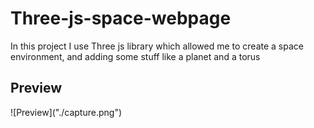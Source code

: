 # Three-js-space-webpage
In this project I use Three js library which allowed me to create a space environment, and adding some stuff like a planet and a torus
<h2>Preview</h2>
![Preview]("./capture.png")

